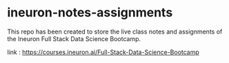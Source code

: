 # ineuron-notes-assignments

This repo has been created to store the live class notes and assignments of the Ineuron Full Stack Data Science Bootcamp.

link : https://courses.ineuron.ai/Full-Stack-Data-Science-Bootcamp
